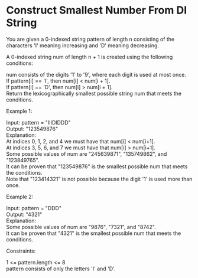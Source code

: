 # Construct Smallest Number From DI String

You are given a 0-indexed string pattern of length n consisting of the characters 'I' meaning increasing and 'D' meaning decreasing.

A 0-indexed string num of length n + 1 is created using the following conditions:

num consists of the digits '1' to '9', where each digit is used at most once.\
If pattern[i] == 'I', then num[i] < num[i + 1].\
If pattern[i] == 'D', then num[i] > num[i + 1].\
Return the lexicographically smallest possible string num that meets the conditions.

Example 1:

Input: pattern = "IIIDIDDD"\
Output: "123549876"\
Explanation:\
At indices 0, 1, 2, and 4 we must have that num[i] < num[i+1].\
At indices 3, 5, 6, and 7 we must have that num[i] > num[i+1].\
Some possible values of num are "245639871", "135749862", and "123849765".\
It can be proven that "123549876" is the smallest possible num that meets the conditions.\
Note that "123414321" is not possible because the digit '1' is used more than once.

Example 2:

Input: pattern = "DDD"\
Output: "4321"\
Explanation:\
Some possible values of num are "9876", "7321", and "8742".\
It can be proven that "4321" is the smallest possible num that meets the conditions.

Constraints:

1 <= pattern.length <= 8\
pattern consists of only the letters 'I' and 'D'.